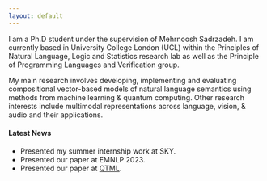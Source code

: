 ```yaml
---
layout: default
---
```


I am a Ph.D student under the supervision of Mehrnoosh Sadrzadeh. I am currently based in University College London (UCL) within the Principles of Natural Language, Logic and Statistics research lab as well as the Principle of Programming Languages and Verification group.

My main research involves developing, implementing and evaluating compositional vector-based models of natural language semantics using methods from machine learning & quantum computing. Other research interests include multimodal representations across language, vision, & audio and their applications.

#### Latest News

*   Presented my summer internship work at SKY.
*   Presented our paper at EMNLP 2023.
*   Presented our paper at [QTML]((https://qtml-2023.web.cern.ch/)https://qtml-2023.web.cern.ch/).

